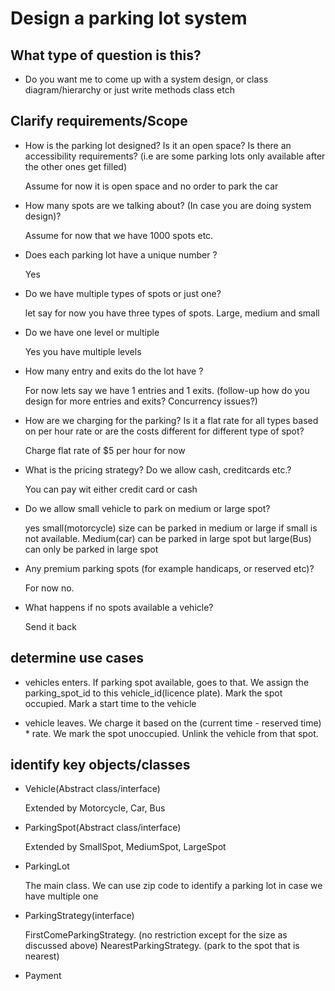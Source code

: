 # Design a parking lot system

## What type of question is this?

* Do you want me to come up with a system design, or class diagram/hierarchy or just write methods class etch

## Clarify requirements/Scope

* How is the parking lot designed? Is it an open space? Is there an accessibility requirements? (i.e are some parking lots only available after the other ones get filled)

    Assume for now it is open space and no order to park the car

* How many spots are we talking about? (In case you are doing system design)?

    Assume for now that we have 1000 spots etc.

* Does each parking lot have a unique number ?

    Yes

* Do we have multiple types of spots or just one?

    let say for now you have three types of spots. Large, medium and small

* Do we have one level or multiple

    Yes you have multiple levels

* How many entry and exits do the lot have ?

    For now lets say we have 1 entries and 1 exits. (follow-up how do you design for more entries and exits?
    Concurrency issues?)

* How are we charging for the parking? Is it a flat rate for all types based on per hour rate or are
the costs different for different type of spot?

    Charge flat rate of $5 per hour for now

* What is the pricing strategy? Do we allow cash, creditcards etc.?

    You can pay wit either credit card or cash

* Do we allow small vehicle to park on medium or large spot?

    yes small(motorcycle) size can be parked in medium or large if small is not available.  Medium(car) can be parked
    in large spot but large(Bus) can only be parked in large spot

* Any premium parking spots (for example handicaps, or reserved etc)?

    For now no.

* What happens if no spots available a vehicle?

    Send it back

## determine use cases

* vehicles enters. If parking spot available, goes to that. We assign the parking_spot_id to this vehicle_id(licence plate).
Mark the spot occupied. Mark a start time to the vehicle

* vehicle leaves. We charge it based on the (current time - reserved time) * rate. We mark the spot unoccupied. Unlink the
vehicle from that spot.

## identify key objects/classes

* Vehicle(Abstract class/interface)

    Extended by Motorcycle, Car, Bus

* ParkingSpot(Abstract class/interface)

    Extended by SmallSpot, MediumSpot, LargeSpot

* ParkingLot

    The main class. We can use zip code to identify a parking lot in case we have multiple one

* ParkingStrategy(interface)

    FirstComeParkingStrategy. (no restriction except for the size as discussed above)
    NearestParkingStrategy. (park to the spot that is nearest)

* Payment
